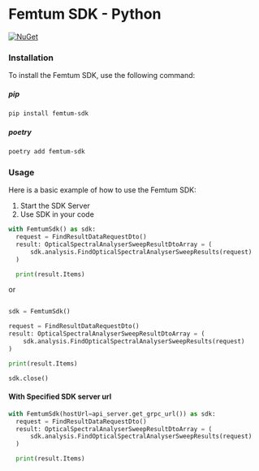 # Femtum SDK - Python

[![NuGet](https://img.shields.io/nuget/v/Femtum.SDK.svg)](https://www.nuget.org/packages/Femtum.SDK)

### Installation

To install the Femtum SDK, use the following command:

##### pip

```bash
pip install femtum-sdk
```

##### poetry

```bash
poetry add femtum-sdk
```

### Usage

Here is a basic example of how to use the Femtum SDK:

1. Start the SDK Server
2. Use SDK in your code

```python
with FemtumSdk() as sdk:
  request = FindResultDataRequestDto()
  result: OpticalSpectralAnalyserSweepResultDtoArray = (
      sdk.analysis.FindOpticalSpectralAnalyserSweepResults(request)
  )

  print(result.Items)
```

or

```python

sdk = FemtumSdk()

request = FindResultDataRequestDto()
result: OpticalSpectralAnalyserSweepResultDtoArray = (
    sdk.analysis.FindOpticalSpectralAnalyserSweepResults(request)
)

print(result.Items)

sdk.close()
```

#### With Specified SDK server url

```python
with FemtumSdk(hostUrl=api_server.get_grpc_url()) as sdk:
  request = FindResultDataRequestDto()
  result: OpticalSpectralAnalyserSweepResultDtoArray = (
      sdk.analysis.FindOpticalSpectralAnalyserSweepResults(request)
  )

  print(result.Items)
```
